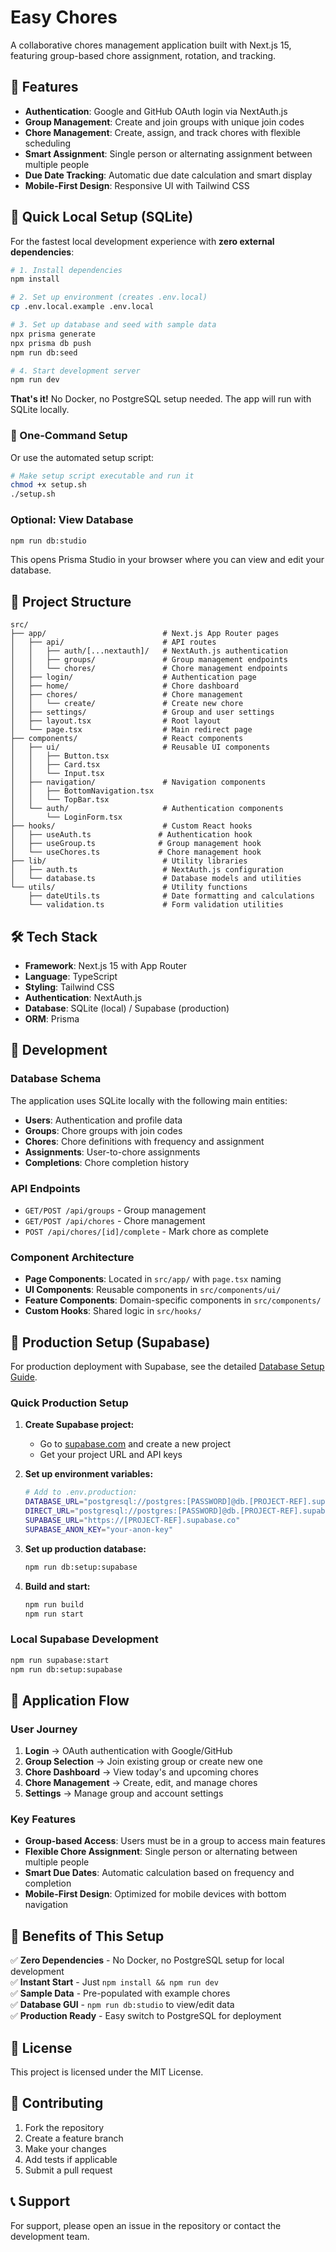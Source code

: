 # Easy Chores

A collaborative chores management application built with Next.js 15, featuring group-based chore assignment, rotation, and tracking.

## 🚀 Features

- **Authentication**: Google and GitHub OAuth login via NextAuth.js
- **Group Management**: Create and join groups with unique join codes
- **Chore Management**: Create, assign, and track chores with flexible scheduling
- **Smart Assignment**: Single person or alternating assignment between multiple people
- **Due Date Tracking**: Automatic due date calculation and smart display
- **Mobile-First Design**: Responsive UI with Tailwind CSS

## 🚀 Quick Local Setup (SQLite)

For the fastest local development experience with **zero external dependencies**:

```bash
# 1. Install dependencies
npm install

# 2. Set up environment (creates .env.local)
cp .env.local.example .env.local

# 3. Set up database and seed with sample data
npx prisma generate
npx prisma db push
npm run db:seed

# 4. Start development server
npm run dev
```

**That's it!** No Docker, no PostgreSQL setup needed. The app will run with SQLite locally.

### 🎯 One-Command Setup

Or use the automated setup script:

```bash
# Make setup script executable and run it
chmod +x setup.sh
./setup.sh
```

### Optional: View Database

```bash
npm run db:studio
```

This opens Prisma Studio in your browser where you can view and edit your database.

## 📁 Project Structure

```
src/
├── app/                          # Next.js App Router pages
│   ├── api/                      # API routes
│   │   ├── auth/[...nextauth]/   # NextAuth.js authentication
│   │   ├── groups/               # Group management endpoints
│   │   └── chores/               # Chore management endpoints
│   ├── login/                    # Authentication page
│   ├── home/                     # Chore dashboard
│   ├── chores/                   # Chore management
│   │   └── create/               # Create new chore
│   ├── settings/                 # Group and user settings
│   ├── layout.tsx                # Root layout
│   └── page.tsx                  # Main redirect page
├── components/                   # React components
│   ├── ui/                       # Reusable UI components
│   │   ├── Button.tsx
│   │   ├── Card.tsx
│   │   └── Input.tsx
│   ├── navigation/               # Navigation components
│   │   ├── BottomNavigation.tsx
│   │   └── TopBar.tsx
│   └── auth/                     # Authentication components
│       └── LoginForm.tsx
├── hooks/                        # Custom React hooks
│   ├── useAuth.ts               # Authentication hook
│   ├── useGroup.ts              # Group management hook
│   └── useChores.ts             # Chore management hook
├── lib/                          # Utility libraries
│   ├── auth.ts                   # NextAuth.js configuration
│   └── database.ts               # Database models and utilities
└── utils/                        # Utility functions
    ├── dateUtils.ts              # Date formatting and calculations
    └── validation.ts             # Form validation utilities
```

## 🛠️ Tech Stack

- **Framework**: Next.js 15 with App Router
- **Language**: TypeScript
- **Styling**: Tailwind CSS
- **Authentication**: NextAuth.js
- **Database**: SQLite (local) / Supabase (production)
- **ORM**: Prisma

## 🔧 Development

### Database Schema
The application uses SQLite locally with the following main entities:
- **Users**: Authentication and profile data
- **Groups**: Chore groups with join codes
- **Chores**: Chore definitions with frequency and assignment
- **Assignments**: User-to-chore assignments
- **Completions**: Chore completion history

### API Endpoints
- `GET/POST /api/groups` - Group management
- `GET/POST /api/chores` - Chore management
- `POST /api/chores/[id]/complete` - Mark chore as complete

### Component Architecture
- **Page Components**: Located in `src/app/` with `page.tsx` naming
- **UI Components**: Reusable components in `src/components/ui/`
- **Feature Components**: Domain-specific components in `src/components/`
- **Custom Hooks**: Shared logic in `src/hooks/`

## 🚀 Production Setup (Supabase)

For production deployment with Supabase, see the detailed [Database Setup Guide](DATABASE_SETUP.md).

### Quick Production Setup

1. **Create Supabase project:**
   - Go to [supabase.com](https://supabase.com) and create a new project
   - Get your project URL and API keys

2. **Set up environment variables:**
   ```bash
   # Add to .env.production:
   DATABASE_URL="postgresql://postgres:[PASSWORD]@db.[PROJECT-REF].supabase.co:5432/postgres"
   DIRECT_URL="postgresql://postgres:[PASSWORD]@db.[PROJECT-REF].supabase.co:5432/postgres"
   SUPABASE_URL="https://[PROJECT-REF].supabase.co"
   SUPABASE_ANON_KEY="your-anon-key"
   ```

3. **Set up production database:**
   ```bash
   npm run db:setup:supabase
   ```

4. **Build and start:**
   ```bash
   npm run build
   npm run start
   ```

### Local Supabase Development

```bash
npm run supabase:start
npm run db:setup:supabase
```

## 📱 Application Flow

### User Journey
1. **Login** → OAuth authentication with Google/GitHub
2. **Group Selection** → Join existing group or create new one
3. **Chore Dashboard** → View today's and upcoming chores
4. **Chore Management** → Create, edit, and manage chores
5. **Settings** → Manage group and account settings

### Key Features
- **Group-based Access**: Users must be in a group to access main features
- **Flexible Chore Assignment**: Single person or alternating between multiple people
- **Smart Due Dates**: Automatic calculation based on frequency and completion
- **Mobile-First Design**: Optimized for mobile devices with bottom navigation

## 🎯 Benefits of This Setup

✅ **Zero Dependencies** - No Docker, no PostgreSQL setup for local development  
✅ **Instant Start** - Just `npm install && npm run dev`  
✅ **Sample Data** - Pre-populated with example chores  
✅ **Database GUI** - `npm run db:studio` to view/edit data  
✅ **Production Ready** - Easy switch to PostgreSQL for deployment  

## 📝 License

This project is licensed under the MIT License.

## 🤝 Contributing

1. Fork the repository
2. Create a feature branch
3. Make your changes
4. Add tests if applicable
5. Submit a pull request

## 📞 Support

For support, please open an issue in the repository or contact the development team.